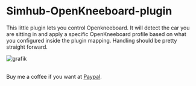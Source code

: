 # Simhub-OpenKneeboard-plugin

This little plugin lets you control Openkneeboard. It will detect the car you are sitting in and apply a specific OpenKneeboard profile based on what you configured inside the plugin mapping. Handling should be pretty straight forward. 

![grafik](https://github.com/user-attachments/assets/6f1f871d-5e3b-4392-bb83-b3c3ca79ce1d)

<br>Buy me a coffee if you want at [Paypal](https://paypal.me/donutz75?country.x=DE&locale.x=de_DE).
